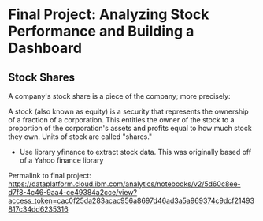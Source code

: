 # Final Project: Analyzing Stock Performance and Building a Dashboard
## Stock Shares
A company's stock share is a piece of the company; more precisely:

A stock (also known as equity) is a security that represents the ownership of a fraction of a corporation. This
entitles the owner of the stock to a proportion of the corporation's assets and profits equal to how much stock they 
own. Units of stock are called "shares."

- Use library yfinance to extract stock data. This was originally based off of a Yahoo finance library



Permalink to final project: https://dataplatform.cloud.ibm.com/analytics/notebooks/v2/5d60c8ee-d7f8-4c46-9aa4-ce49384a2cce/view?access_token=cac0f25da283acac956a8697d46ad3a5a969374c9dcf21493817c34dd6235316
